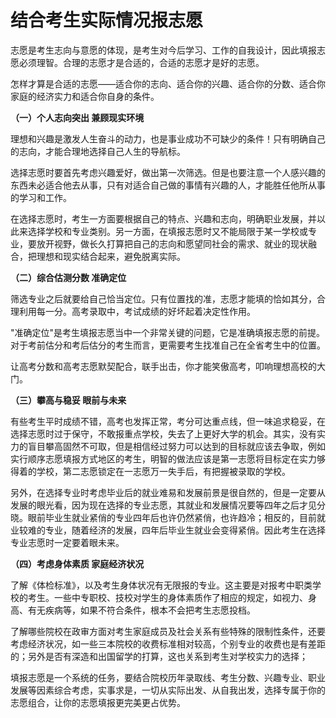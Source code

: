 # 结合考生实际情况报志愿

志愿是考生志向与意愿的体现，是考生对今后学习、工作的自我设计，因此填报志愿必须理智。合理的志愿才是合适的，合适的志愿才是好的志愿。

怎样才算是合适的志愿——适合你的志向、适合你的兴趣、适合你的分数、适合你家庭的经济实力和适合你自身的条件。

**（一）个人志向突出 兼顾现实环境**

理想和兴趣是激发人生奋斗的动力，也是事业成功不可缺少的条件！只有明确自己的志向，才能合理地选择自己人生的导航标。

选择志愿时要首先考虑兴趣爱好，做出第一次筛选。但是也要注意一个人感兴趣的东西未必适合他去从事，只有对适合自己做的事情有兴趣的人，才能胜任他所从事的学习和工作。

在选择志愿时，考生一方面要根据自己的特点、兴趣和志向，明确职业发展，并以此来选择学校和专业类别。另一方面，在填报志愿时又不能局限于某一学校或专业，要放开视野，做长久打算把自己的志向和愿望同社会的需求、就业的现状融合，把理想和现实结合起来，避免脱离实际。

**（二）综合估测分数 准确定位**

筛选专业之后就要给自己恰当定位。只有位置找的准，志愿才能填的恰如其分，合理利用每一分。高考录取中，考试成绩的好坏起着决定性作用。

"准确定位"是考生填报志愿当中一个非常关键的问题，它是准确填报志愿的前提。对于考前估分和考后估分的考生而言，更需要考生找准自己在全省考生中的位置。

让高考分数和高考志愿默契配合，联手出击，你才能笑傲高考，叩响理想高校的大门。

**（三）攀高与稳妥 眼前与未来**

有些考生平时成绩不错，高考也发挥正常，考分可达重点线，但一味追求稳妥，在选择志愿时过于保守，不敢报重点学校，失去了上更好大学的机会。其实，没有实力的盲目攀高固然不可取，但是相信经过努力可以达到的目标就应该去争取，例如实行顺序志愿填报方式地区的考生，明智的做法应该是第一志愿将目标定在实力够得着的学校，第二志愿锁定在一志愿万一失手后，有把握被录取的学校。

另外，在选择专业时考虑毕业后的就业难易和发展前景是很自然的，但是一定要从发展的眼光看，因为现在选择的专业志愿，其就业和发展情况要等四年之后才见分晓。眼前毕业生就业紧俏的专业四年后也许仍然紧俏，也许趋冷；相反的，目前就业较难的专业，随着经济的发展，四年后毕业生就业会变得紧俏。因此考生在选择专业志愿时一定要着眼未来。

**（四）考虑身体素质 家庭经济状况**

了解《体检标准》，以及考生身体状况有无限报的专业。这主要是对报考中职类学校的考生。一些中专职校、技校对学生的身体素质作了相应的规定，如视力、身高、有无疾病等，如果不符合条件，根本不会把考生志愿投档。

了解哪些院校在政审方面对考生家庭成员及社会关系有些特殊的限制性条件，还要考虑经济状况，如一些三本院校的收费标准相对较高，个别专业的收费也是有差距的；另外是否有深造和出国留学的打算，这也关系到考生对学校实力的选择；

填报志愿是一个系统的任务，要结合院校历年录取线、考生分数、兴趣专业、职业发展等因素综合考虑，实事求是，一切从实际出发、从自我出发，选择专属于你的志愿组合，让你的志愿填报更完美更占优势。